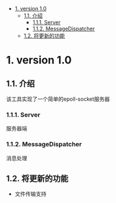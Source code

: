 <!-- TOC -->

- [1. version 1.0](#1-version-10)
    - [1.1. 介绍](#11-介绍)
        - [1.1.1. Server](#111-server)
        - [1.1.2. MessageDispatcher](#112-messagedispatcher)
    - [1.2. 将更新的功能](#12-将更新的功能)

<!-- /TOC -->
# 1. version 1.0
## 1.1. 介绍
该工具实现了一个简单的epoll-socket服务器
### 1.1.1. Server
服务器端
### 1.1.2. MessageDispatcher
消息处理

## 1.2. 将更新的功能
* 文件传输支持
